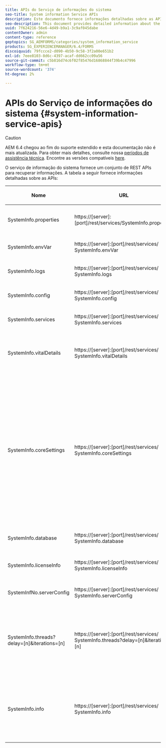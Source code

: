 ```yaml
---
title: APIs do Serviço de informações do sistema
seo-title: System information Service APIs
description: Este documento fornece informações detalhadas sobre as APIs fornecidas pelo serviço de informações do sistema.
seo-description: This document provides detailed information about the APIs provided by the system information service.
uuid: 7f624216-56e6-4d49-b9a1-3c9af045dabe
contentOwner: admin
content-type: reference
geptopics: SG_AEMFORMS/categories/system_information_service
products: SG_EXPERIENCEMANAGER/6.4/FORMS
discoiquuid: 79fccce2-d090-4b50-9c58-3f2a00e651b2
exl-id: 7eee8103-8d6c-4397-acaf-dd662cc09a56
source-git-commit: c5b816d74c6f02f85476d16868844f39b4c47996
workflow-type: tm+mt
source-wordcount: '374'
ht-degree: 2%

---
```


# APIs do Serviço de informações do sistema {#system-information-service-apis}

>[!CAUTION]
>
>AEM 6.4 chegou ao fim do suporte estendido e esta documentação não é mais atualizada. Para obter mais detalhes, consulte nossa [períodos de assistência técnica](https://helpx.adobe.com/br/support/programs/eol-matrix.html). Encontre as versões compatíveis [here](https://experienceleague.adobe.com/docs/).

O serviço de informação do sistema fornece um conjunto de REST APIs para recuperar informações. A tabela a seguir fornece informações detalhadas sobre as APIs:

<table>
 <thead>
  <tr>
   <th><p>Nome</p></th> 
   <th><p>URL</p></th> 
   <th><p>Descrição</p></th> 
  </tr> 
 </thead> 
 <tbody>
  <tr>
   <td><p>SystemInfo.properties</p></td> 
   <td><p>https://[server]:[port]/rest/services/SystemInfo.properties</p></td> 
   <td><p>Esta API é um wrapper para <a href="https://docs.oracle.com/javase/6/docs/api/java/lang/System.html#getProperties()">system.getProperties</a> API Java. Ele recupera a configuração do ambiente de trabalho atual. </p></td> 
  </tr> 
  <tr>
   <td><p>SystemInfo.envVar</p></td> 
   <td><p>https://[server]:[port]/rest/services/ SystemInfo.envVar</p></td> 
   <td><p>Recupera todas as variáveis de ambiente do sistema operacional host. </p></td> 
  </tr> 
  <tr>
   <td><p>SystemInfo.logs</p></td> 
   <td><p>https://[server]:[port]/rest/services/ SystemInfo.logs</p></td> 
   <td><p>Faz o download de um arquivo zip que contém logs do servidor de aplicativos. </p></td> 
  </tr> 
  <tr>
   <td><p>SystemInfo.config</p></td> 
   <td><p>https://[server]:[port]/rest/services/ SystemInfo.config</p></td> 
   <td><p>Recupera todo o conteúdo do arquivo config.xml. </p></td> 
  </tr> 
  <tr>
   <td><p>SystemInfo.services</p></td> 
   <td><p>https://[server]:[port]/rest/services/ SystemInfo.services</p></td> 
   <td><p>Recupera o status e os parâmetros de configuração dos AEM forms services.</p></td> 
  </tr> 
  <tr>
   <td><p>SystemInfo.vitalDetails</p></td> 
   <td><p>https://[server]:[port]/rest/services/ SystemInfo.vitalDetails</p></td> 
   <td><p>Recupera o tempo de atividade do servidor, argumentos da JVM, memória do sistema, tamanho do heap, nome do sistema operacional, número de threads ativos e contagem de threads. </p></td> 
  </tr> 
  <tr>
   <td><p>SystemInfo.coreSettings</p></td> 
   <td><p>https://[server]:[port]/rest/services/ SystemInfo.coreSettings</p></td> 
   <td><p>Recupera valores das seguintes propriedades:</p>
    <ul>
     <li><p>AdobeTempDir</p></li>
     <li><p>AdobeServerFontDir</p></li>
     <li><p>CustomerFontDir</p></li>
     <li><p>GlobalDocumentStorageRootDir</p></li>
     <li><p>DefaultDocumentMaxInlineSize</p></li>
     <li><p>DefaultDocumentDispTimeout</p></li>
     <li><p>EnableDocumentDBStorage</p></li>
     <li><p>GlobalDocumentStorageUseNetworkShare</p></li>
     <li><p>EnableFIPS</p></li>
     <li><p>EnableWSDL</p></li>
     <li><p>DataServicesConfigFile </p></li>
     <li><p>EnableRDS</p></li>
    </ul><p></p></td> 
  </tr> 
  <tr>
   <td><p>SystemInfo.database</p></td> 
   <td><p>https://[server]:[port]/rest/services/ SystemInfo.database</p></td> 
   <td><p>Recupera informações detalhadas sobre o banco de dados.</p></td> 
  </tr> 
  <tr>
   <td><p>SystemInfo.licenseInfo</p></td> 
   <td><p>https://[server]:[port]/rest/services/ SystemInfo.licenseInfo</p></td> 
   <td><p>Recupera informações de versão e licença dos componentes de formulários AEM instalados. </p></td> 
  </tr> 
  <tr>
   <td><p>SystemInfNo.serverConfig</p></td> 
   <td><p>https://[server]:[port]/rest/services/ SystemInfo.serverConfig</p></td> 
   <td><p>Faz o download dos arquivos de configuração do servidor de aplicativos host. </p></td> 
  </tr> 
  <tr>
   <td><p>SystemInfo.threads?delay=[n]&amp;iterations=[n]</p></td> 
   <td><p>https://[server]:[port]/rest/services/ SystemInfo.threads?delay=[n]&amp;iterations=[n]</p></td> 
   <td><p>Recupera a contagem e o rastreamento de pilha de threads ativos. Ele aceita os seguintes parâmetros:</p>
    <ul>
     <li><p>iterações= [n]: Especifica a contagem de iterações. Substitua n por um número. </p></li>
     <li><p>Delay= [n]: Especifica o número de milissegundos a aguardar antes de iniciar a próxima iteração. </p></li>
    </ul><p></p></td> 
  </tr> 
  <tr>
   <td><p>SystemInfo.info</p></td> 
   <td><p>https://[server]:[port]/rest/services/ SystemInfo.info</p></td> 
   <td><p>Essa API é um wrapper para todas as APIs do serviço de informações do sistema. Internamente, ele executa todas as APIs de informações do sistema e baixa informações no formato zip. </p><p><i><strong>observação</strong>: O SystemInfo.info não fornece rastreamento de contagem e pilha de threads ativos. </i></p></td> 
  </tr> 
 </tbody> 
</table>

